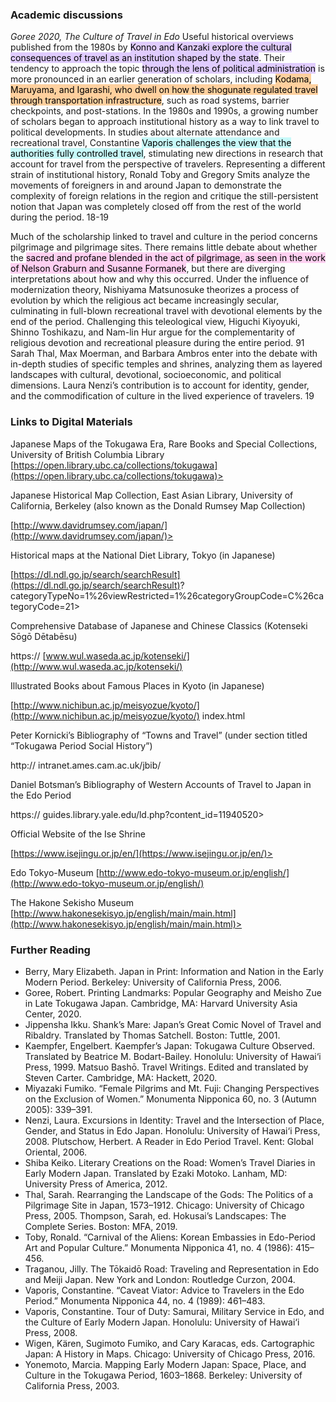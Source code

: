 ### Academic discussions

*Goree 2020, The Culture of Travel in Edo*
Useful historical overviews published from the 1980s by <mark style="background: #D2B3FFA6;">Konno and Kanzaki explore the cultural consequences of travel as an institution shaped by the state</mark>. Their tendency to approach the topic <mark style="background: #D2B3FFA6;">through the lens of political administration</mark> is more pronounced in an earlier generation of scholars, including <mark style="background: #FFB86CA6;">Kodama, Maruyama, and Igarashi, who dwell on how the shogunate regulated travel through transportation infrastructure</mark>, such as road systems, barrier checkpoints, and post-stations. In the 1980s and 1990s, a growing number of scholars began to approach institutional history as a way to link travel to political developments. In studies about alternate attendance and recreational travel, Constantine <mark style="background: #ABF7F7A6;">Vaporis challenges the view that the authorities fully controlled travel</mark>, stimulating new directions in research that account for travel from the perspective of travelers. Representing a different strain of institutional history, Ronald Toby and Gregory Smits analyze the movements of foreigners in and around Japan to demonstrate the complexity of foreign relations in the region and critique the still-persistent notion that Japan was completely closed off from the rest of the world during the period. 18-19

Much of the scholarship linked to travel and culture in the period concerns pilgrimage and pilgrimage sites. There remains little debate about whether the <mark style="background: #FFB8EBA6;">sacred and profane blended in the act of pilgrimage, as seen in the work of Nelson Graburn and Susanne Formanek</mark>, but there are diverging interpretations about how and why this occurred. Under the influence of modernization theory, Nishiyama Matsunosuke theorizes a process of evolution by which the religious act became increasingly secular, culminating in full-blown recreational travel with devotional elements by the end of the period. Challenging this teleological view, Higuchi Kiyoyuki, Shinno Toshikazu, and Nam-lin Hur argue for the complementarity of religious devotion and recreational pleasure during the entire period. 91 Sarah Thal, Max Moerman, and Barbara Ambros enter into the debate with in-depth studies of specific temples and shrines, analyzing them as layered landscapes with cultural, devotional, socioeconomic, and political dimensions. Laura Nenzi’s contribution is to account for identity, gender, and the commodification of culture in the lived experience of travelers. 19

### Links to Digital Materials

Japanese Maps of the Tokugawa Era, Rare Books and Special Collections, University of British Columbia Library [https://open.library.ubc.ca/collections/tokugawa](https://open.library.ubc.ca/collections/tokugawa)>

Japanese Historical Map Collection, East Asian Library, University of California, Berkeley (also known as the Donald Rumsey Map Collection)

[http://www.davidrumsey.com/japan/](http://www.davidrumsey.com/japan/)>

Historical maps at the National Diet Library, Tokyo (in Japanese)

[https://dl.ndl.go.jp/search/searchResult](https://dl.ndl.go.jp/search/searchResult)? categoryTypeNo=1%26viewRestricted=1%26categoryGroupCode=C%26categoryCode=21>

Comprehensive Database of Japanese and Chinese Classics (Kotenseki Sōgō Dētabēsu)

https:// [www.wul.waseda.ac.jp/kotenseki/](http://www.wul.waseda.ac.jp/kotenseki/)

Illustrated Books about Famous Places in Kyoto (in Japanese)

[http://www.nichibun.ac.jp/meisyozue/kyoto/](http://www.nichibun.ac.jp/meisyozue/kyoto/) index.html

Peter Kornicki’s Bibliography of “Towns and Travel” (under section titled “Tokugawa Period Social History”)

http:// intranet.ames.cam.ac.uk/jbib/

Daniel Botsman’s Bibliography of Western Accounts of Travel to Japan in the Edo Period

https:// guides.library.yale.edu/ld.php?content_id=11940520>

Official Website of the Ise Shrine

[https://www.isejingu.or.jp/en/](https://www.isejingu.or.jp/en/)>

Edo Tokyo-Museum [http://www.edo-tokyo-museum.or.jp/english/](http://www.edo-tokyo-museum.or.jp/english/)

The Hakone Sekisho Museum [http://www.hakonesekisyo.jp/english/main/main.html](http://www.hakonesekisyo.jp/english/main/main.html)>

### Further Reading

- Berry, Mary Elizabeth. Japan in Print: Information and Nation in the Early Modern Period. Berkeley: University of California Press, 2006.
- Goree, Robert. Printing Landmarks: Popular Geography and Meisho Zue in Late Tokugawa Japan. Cambridge, MA: Harvard University Asia Center, 2020.
- Jippensha Ikku. Shank’s Mare: Japan’s Great Comic Novel of Travel and Ribaldry. Translated by Thomas Satchell. Boston: Tuttle, 2001.
- Kaempfer, Engelbert. Kaempfer’s Japan: Tokugawa Culture Observed. Translated by Beatrice M. Bodart-Bailey. Honolulu: University of Hawai‘i Press, 1999. Matsuo Bashō. Travel Writings. Edited and translated by Steven Carter. Cambridge, MA: Hackett, 2020.
- Miyazaki Fumiko. “Female Pilgrims and Mt. Fuji: Changing Perspectives on the Exclusion of Women.” Monumenta Nipponica 60, no. 3 (Autumn 2005): 339–391.
- Nenzi, Laura. Excursions in Identity: Travel and the Intersection of Place, Gender, and Status in Edo Japan. Honolulu: University of Hawai‘i Press, 2008. Plutschow, Herbert. A Reader in Edo Period Travel. Kent: Global Oriental, 2006.
- Shiba Keiko. Literary Creations on the Road: Women’s Travel Diaries in Early Modern Japan. Translated by Ezaki Motoko. Lanham, MD: University Press of America, 2012.
- Thal, Sarah. Rearranging the Landscape of the Gods: The Politics of a Pilgrimage Site in Japan, 1573–1912. Chicago: University of Chicago Press, 2005. Thompson, Sarah, ed. Hokusai’s Landscapes: The Complete Series. Boston: MFA, 2019.
- Toby, Ronald. “Carnival of the Aliens: Korean Embassies in Edo-Period Art and Popular Culture.” Monumenta Nipponica 41, no. 4 (1986): 415–456.
- Traganou, Jilly. The Tōkaidō Road: Traveling and Representation in Edo and Meiji Japan. New York and London: Routledge Curzon, 2004.
- Vaporis, Constantine. “Caveat Viator: Advice to Travelers in the Edo Period.” Monumenta Nipponica 44, no. 4 (1989): 461–483.
- Vaporis, Constantine. Tour of Duty: Samurai, Military Service in Edo, and the Culture of Early Modern Japan. Honolulu: University of Hawai‘i Press, 2008.
- Wigen, Kären, Sugimoto Fumiko, and Cary Karacas, eds. Cartographic Japan: A History in Maps. Chicago: University of Chicago Press, 2016.
- Yonemoto, Marcia. Mapping Early Modern Japan: Space, Place, and Culture in the Tokugawa Period, 1603–1868. Berkeley: University of California Press, 2003.